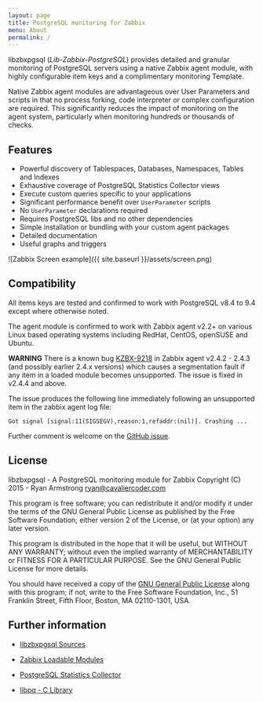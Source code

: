 ```yaml
---
layout: page
title: PostgreSQL monitoring for Zabbix
menu: About
permalink: /
---
```


libzbxpgsql (*Lib-Zabbix-PostgreSQL*) provides detailed and granular
monitoring of PostgreSQL servers using a native Zabbix agent module, with
highly configurable item keys and a complimentary monitoring Template.

Native Zabbix agent modules are advantageous over User Parameters and scripts
in that no process forking, code interpreter or complex configuration are
required. This significantly reduces the impact of monitoring on the agent
system, particularly when monitoring hundreds or thousands of checks.

## Features

* Powerful discovery of Tablespaces, Databases, Namespaces, Tables and Indexes
* Exhaustive coverage of PostgreSQL Statistics Collector views
* Execute custom queries specific to your applications
* Significant performance benefit over `UserParameter` scripts
* No `UserParameter` declarations required
* Requires PostgreSQL libs and no other dependencies
* Simple installation or bundling with your custom agent packages
* Detailed documentation
* Useful graphs and triggers

![Zabbix Screen example]({{ site.baseurl }}/assets/screen.png)

## Compatibility

All items keys are tested and confirmed to work with PostgreSQL v8.4 to 9.4
except where otherwise noted.

The agent module is confirmed to work with Zabbix agent v2.2+ on various
Linux based operating systems including RedHat, CentOS, openSUSE and Ubuntu.

__WARNING__ There is a known bug [KZBX-9218](https://support.zabbix.com/browse/ZBX-9218)
in Zabbix agent v2.4.2 - 2.4.3 (and possibly earlier 2.4.x versions) which
causes a segmentation fault if any item in a loaded module becomes
unsupported. The issue is fixed in v2.4.4 and above.

The issue produces the following line immediately following an unsupported item
in the zabbix agent log file:

	Got signal [signal:11(SIGSEGV),reason:1,refaddr:(nil)]. Crashing ...

Further comment is welcome on the [GitHub issue](https://github.com/cavaliercoder/libzbxpgsql/issues/5).

## License

libzbxpgsql - A PostgreSQL monitoring module for Zabbix
Copyright (C) 2015 - Ryan Armstrong <ryan@cavaliercoder.com>

This program is free software; you can redistribute it and/or modify
it under the terms of the GNU General Public License as published by
the Free Software Foundation; either version 2 of the License, or
(at your option) any later version.

This program is distributed in the hope that it will be useful,
but WITHOUT ANY WARRANTY; without even the implied warranty of
MERCHANTABILITY or FITNESS FOR A PARTICULAR PURPOSE. See the
GNU General Public License for more details.

You should have received a copy of the [GNU General Public License](http://www.gnu.org/licenses/gpl-2.0.html)
along with this program; if not, write to the Free Software
Foundation, Inc., 51 Franklin Street, Fifth Floor, Boston, MA  02110-1301, USA.


## Further information

* [libzbxpgsql Sources](https://github.com/cavaliercoder/libzbxpgsql)

* [Zabbix Loadable Modules](https://www.zabbix.com/documentation/2.4/manual/config/items/loadablemodules)

* [PostgreSQL Statistics Collector](http://www.postgresql.org/docs/9.4/static/monitoring-stats.html)

* [libpq - C Library](http://www.postgresql.org/docs/9.4/static/libpq.html)
